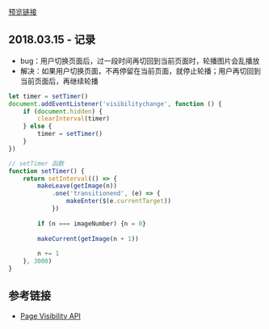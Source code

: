 [预览链接](https://hehe1111.github.io/js_demo/carousel-demos/loop-carousel/)

## 2018.03.15 - 记录

- bug：用户切换页面后，过一段时间再切回到当前页面时，轮播图片会乱播放
- 解决：如果用户切换页面，不再停留在当前页面，就停止轮播；用户再切回到当前页面后，再继续轮播
```javascript
let timer = setTimer()
document.addEventListener('visibilitychange', function () {
    if (document.hidden) {
        clearInterval(timer)
    } else {
        timer = setTimer()
    }
})

// setTimer 函数
function setTimer() {
    return setInterval(() => {
        makeLeave(getImage(n))
            .one('transitionend', (e) => {
                makeEnter($(e.currentTarget))
            })
    
        if (n === imageNumber) {n = 0}
    
        makeCurrent(getImage(n + 1))
    
        n += 1
    }, 3000)
}
```

## 参考链接

- [Page Visibility API](https://developer.mozilla.org/en-US/docs/Web/API/Page_Visibility_API)